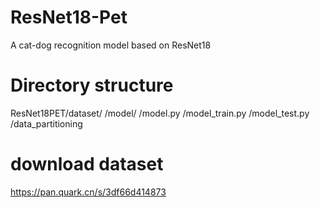 # ResNet18-Pet

A cat-dog recognition model based on ResNet18

# Directory structure

ResNet18PET/dataset/
           			/model/
         			  /model.py
           			/model_train.py
          			 /model_test.py
          			 /data_partitioning

# download dataset

https://pan.quark.cn/s/3df66d414873
